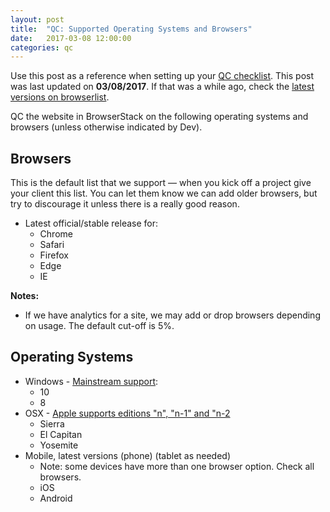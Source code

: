 ```yaml
---
layout: post
title:  "QC: Supported Operating Systems and Browsers"
date:   2017-03-08 12:00:00
categories: qc
---
```


Use this post as a reference when setting up your [QC checklist](https://docs.google.com/spreadsheets/d/1VBdQEB1AHVX1WyGQzuE8-AWTzZfVcKkC9vSniK4gzWY/edit#gid=0). This post was last updated on **03/08/2017**.<!--Update whenever browser list is updates --> If that was a while ago, check the [latest versions on browserlist](http://browserl.ist/?q=%3E+5%25+in+US%2C+last+1+version).

QC the website in BrowserStack on the following operating systems and browsers (unless otherwise indicated by Dev).

## Browsers
This is the default list that we support &mdash; when you kick off a project give your client this list. You can let them know we can add older browsers, but try to discourage it unless there is a really good reason.
  * Latest official/stable release for:
    * Chrome
    * Safari
    * Firefox
    * Edge
    * IE

**Notes:**
  * If we have analytics for a site, we may add or drop browsers depending on usage. The default cut-off is 5%.

## Operating Systems
  * Windows - [Mainstream support](https://support.microsoft.com/en-us/help/13853/windows-lifecycle-fact-sheet):
    * 10
    * 8
  * OSX - [Apple supports editions "n", "n-1" and "n-2](https://en.wikipedia.org/wiki/MacOS#Release_history)
    * Sierra
    * El Capitan
    * Yosemite
  * Mobile, latest versions (phone) (tablet as needed)
    * Note: some devices have more than one browser option. Check all browsers.
    * iOS
    * Android
